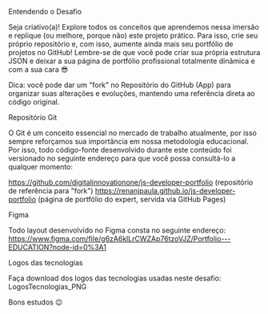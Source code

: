 Entendendo o Desafio
 
Seja criativo(a)! Explore todos os conceitos que aprendemos nessa imersão e replique (ou melhore, porque não) este projeto prático. Para isso, crie seu próprio repositório e, com isso, aumente ainda mais seu portfólio de projetos no GitHub! Lembre-se de que você pode criar sua própria estrutura JSON e deixar a sua página de portfólio profissional totalmente dinâmica e com a sua cara 😎
 
Dica: você pode dar um "fork" no Repositório do GitHub (App) para organizar suas alterações e evoluções, mantendo uma referência direta ao código original.
 
Repositório Git
 
O Git é um conceito essencial no mercado de trabalho atualmente, por isso sempre reforçamos sua importância em nossa metodologia educacional. Por isso, todo código-fonte desenvolvido durante este conteúdo foi versionado no seguinte endereço para que você possa consultá-lo a qualquer momento:
 
https://github.com/digitalinnovationone/js-developer-portfolio (repositório de referência para "fork")
https://renanjpaula.github.io/js-developer-portfolio (página de portfólio do expert, servida via GitHub Pages)
 
Figma
 
Todo layout desenvolvido no Figma consta no seguinte endereço:
https://www.figma.com/file/g6zA6klLrCWZAp76tzoVJZ/Portfolio---EDUCATION?node-id=0%3A1

Logos das tecnologias
 
Faça download dos logos das tecnologias usadas neste desafio:
LogosTecnologias_PNG
 
Bons estudos 😉
